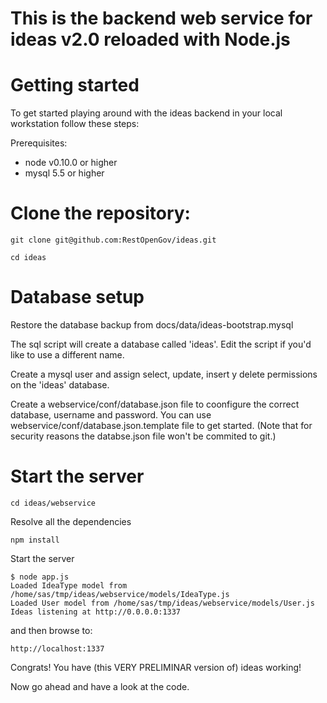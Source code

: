 This is the backend web service for ideas v2.0 reloaded with Node.js
====================================================================

# Getting started

To get started playing around with the ideas backend in your local workstation
follow these steps:

Prerequisites:

- node v0.10.0 or higher
- mysql 5.5 or higher

# Clone the repository:

    git clone git@github.com:RestOpenGov/ideas.git

    cd ideas

# Database setup

Restore the database backup from docs/data/ideas-bootstrap.mysql

The sql script will create a database called 'ideas'. Edit the script if you'd
like to use a different name.

Create a mysql user and assign select, update, insert y delete permissions on
the 'ideas' database.

Create a webservice/conf/database.json file to coonfigure the correct database,
username and password. You can use webservice/conf/database.json.template file
to get started. (Note that for security reasons the databse.json file won't be
commited to git.)

# Start the server

    cd ideas/webservice

Resolve all the dependencies

    npm install

Start the server

    $ node app.js
    Loaded IdeaType model from /home/sas/tmp/ideas/webservice/models/IdeaType.js
    Loaded User model from /home/sas/tmp/ideas/webservice/models/User.js
    Ideas listening at http://0.0.0.0:1337

and then browse to:

    http://localhost:1337

Congrats! You have (this VERY PRELIMINAR version of) ideas working!

Now go ahead and have a look at the code.
